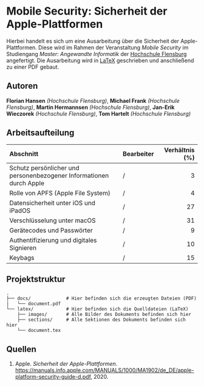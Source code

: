 # Mobile Security: Sicherheit der Apple-Plattformen
Hierbei handelt es sich um eine Ausarbeitung über die Sicherheit der
Apple-Plattformen. Diese wird im Rahmen der Veranstaltung *Mobile Security* im
Studiengang *Master: Angewandte Informatik* der [Hochschule
Flensburg](https://hs-flensburg.de/) angefertigt. Die Ausarbeitung wird in
[LaTeX](https://latex-project.org/) geschrieben und anschließend zu einer PDF gebaut.

## Autoren
**Florian Hansen** *(Hochschule Flensburg)*, **Michael Frank** *(Hochschule Flensburg)*,
**Martin Hermannsen** *(Hochschule Flensburg)*, **Jan-Erik Wieczorek** *(Hochschule
Flensburg)*, **Tom Hartelt** *(Hochschule Flensburg)*

## Arbeitsaufteilung
| Abschnitt | Bearbeiter | Verhältnis (%) |
| :-------- | :--------- | -------------: |
| Schutz persönlicher und personenbezogener Informationen durch Apple | / |  3 |
| Rolle von APFS (Apple File System)                                  | / |  4 |
| Datensicherheit unter iOS und iPadOS                                | / | 27 |
| Verschlüsselung unter macOS                                         | / | 31 |
| Gerätecodes und Passwörter                                          | / |  9 |
| Authentifizierung und digitales Signieren                           | / | 10 |
| Keybags                                                             | / | 15 |

## Projektstruktur

```shell
.
├── docs/             # Hier befinden sich die erzeugten Dateien (PDF)
|   └── document.pdf  
└── latex/            # Hier befinden sich die Quelldateien (LaTeX)
    ├── images/       # Alle Bilder des Dokuments befinden sich hier
    ├── sections/     # Alle Sektionen des Dokuments befinden sich hier
    └── document.tex
```

## Quellen
1. Apple. *Sicherheit der Apple-Plattformen*. https://manuals.info.apple.com/MANUALS/1000/MA1902/de_DE/apple-platform-security-guide-d.pdf, 2020.
